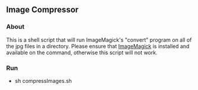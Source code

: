 ## Image Compressor

### About

This is a shell script that will run ImageMagick's "convert" program on 
all of the jpg files in a directory. Please ensure that [ImageMagick](http://www.imagemagick.org/script/index.php) is installed and available on the command, otherwise this script will
not work. 

### Run

*    sh compressImages.sh <directory>